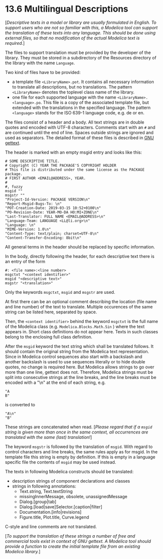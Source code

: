 # 13.6 Multilingual Descriptions

[*Descriptive texts in a model or library are usually formulated in English. To support users who are not so familiar with this, a Modelica tool can support the translation of these texts into any language. This should be done using external files, so that no modification of the actual Modelica text is required.*]

The files to support translation must be provided by the developer of the library. They must be stored in a subdirectory of the Resources directory of the library with the name `Language`.

Two kind of files have to be provided:
* a template file `<LibraryName>.pot`. 
It contains all necessary information to translate all descriptions, but no translations. The pattern `<LibraryName>` denotes the toplevel class name of the library.
* one file for each supported language with the name `<LibraryName>.<language>.po`. This file is a copy of the associated template file, but extended with the translations in the specified language. The pattern `<language>` stands for the ISO 639-1 language code, e.g. de or en.

The files consist of a header and a body. All text strings are in double quotes and encoded with UTF-8 characters. Comments start with an `#` and are continued until the end of line. Spaces outside strings are ignored and used as separators. The detailed format of these files is described in [GNU gettext](https://www.gnu.org/software/gettext/manual/gettext.pdf).

The header is marked with an empty msgid entry and looks like this:
```
# SOME DESCRIPTIVE TITLE.
# Copyright (C) YEAR THE PACKAGE'S COPYRIGHT HOLDER
# This file is distributed under the same license as the PACKAGE package.
# FIRST AUTHOR <EMAIL@ADDRESS>, YEAR.
#
#, fuzzy
msgid ""
msgstr ""
"Project-Id-Version: PACKAGE VERSION\n"
"Report-Msgid-Bugs-To: \n"
"POT-Creation-Date: 2019-03-15 10:52+0100\n"
"PO-Revision-Date: YEAR-MO-DA HO:MI+ZONE\n"
"Last-Translator: FULL NAME <EMAIL@ADDRESS>\n"
"Language-Team: LANGUAGE <LL@li.org>\n"
"Language: \n"
"MIME-Version: 1.0\n"
"Content-Type: text/plain; charset=UTF-8\n"
"Content-Transfer-Encoding: 8bit\n"
```
All general terms in the header should be replaced by specific information.

In the body, directly following the header, for each descriptive text there is an entry of the form
```
#: <file name>:<line number>
msgctxt "<context identifier>"
msgid "<descriptive text>"
msgstr "<translation>"
```
Only the keywords `msgctxt`, `msgid` and `msgstr` are used.

At first there can be an optional comment describing the location (file name and line number) of the text to translate. Multiple occurences of the same string can be listed here, separated by space.

Then, the `<context identifier>` behind the keyword `msgctxt` is the full name of the Modelica class (e.g. `Modelica.Blocks.Math.Sin` ) where the text appears in. Short class definitions do not appear here. Texts in such classes belong to the enclosing full class definition.

After the `msgid` keyword the text string which shall be translated follows. It should contain the original string from the Modelica text representation. 
Since in Modelica control sequences also start with a backslash and another backslash is used to use sequences literally or to hide double quotes, no change is required here. 
But Modelica allows strings to go over more than one line, gettext does not.
Therefore, Modelica strings must be split into consecutive strings at the line breaks, and the line breaks must be encoded with a "\n" at the end of each string, e.g.
```
"A
B"
```
is converted to
```
"A\n"
"B"
```
These strings are concatenated when read.
[*Please regard that if a `msgid` string is given more than once in the same context, all occurrences are translated with the same (last) translation!*]

The keyword `msgstr` is followed by the translation of `msgid`. With regard to control characters and line breaks, the same rules apply as for msgid. 
In the template file this string is empty by definition. If this is empty in a language specific file the contents of `msgid` may be used instead.

The texts in following Modelica constructs should be translated: 
* description strings of component declarations and classes
* strings in following annotations:
  * Text.string, Text.textString
  * missingInnerMessage, obsolete, unassignedMessage 
  * Dialog.[group|tab] 
  * Dialog.[load|save]Selector.[caption|filter] 
  * Documentation.[info|revisions]
  * Figure.title, Plot.title, Curve.legend

C-style and line comments are not translated.

[*To support the translation of these strings a number of free and commercial tools exist in context of GNU gettext. 
A Modelica tool should provide a function to create the initial template file from an existing Modelica library.*]
